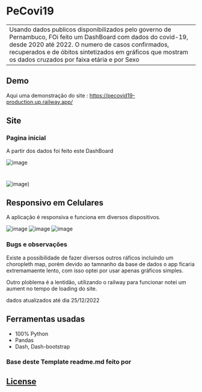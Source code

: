 # PeCovi19
<table>
<tr>
<td>
  Usando dados publicos disponibilizados pelo governo de Pernambuco, FOi feito um DashBoard com dados do covid-19, desde 2020 até 2022. 
  O numero de casos confirmados, recuperados e de óbitos sintetizados em gráficos que mostram os dados cruzados por faixa etária e por Sexo
</tr>
</table>


## Demo
Aqui uma demonstração do site :  https://pecovid19-production.up.railway.app/


## Site

### Pagina inicial
A partir dos dados foi feito este DashBoard

![image](https://user-images.githubusercontent.com/84652664/215237461-d0bfe4be-574f-4d01-9730-99825dbb3328.png)
# 
![image](https://user-images.githubusercontent.com/84652664/215237738-9b07275e-89c5-48e9-9b92-57b0ea9acfb8.png))

## Responsivo em Celulares
A aplicação é responsiva e funciona em diversos dispositivos.

![image](https://user-images.githubusercontent.com/84652664/215238032-9328eff5-6b43-4721-8205-213769efdeb7.png)
![image](https://user-images.githubusercontent.com/84652664/215238085-a3155e21-9900-4965-84e8-2f9fd65513b1.png)
![image](https://user-images.githubusercontent.com/84652664/215238097-2e29d6a2-61b8-41ff-9587-d3fc5418fb95.png)


### Bugs e observações

Existe a possibilidade de fazer diversos outros ráficos incluindo um choropleth map, porém devido ao tamnanho da base de dados o app ficaria extremamaente lento, com isso
optei por usar apenas gráficos simples.

Outro ploblema é a lentidão, utilizando o railway para funcionar notei um aument no tempo de loading do site.

dados atualizados até dia 25/12/2022

## Ferramentas usadas

- 100% Python
- Pandas
- Dash, Dash-bootstrap



### Base deste Template readme.md feito por
## [License](https://github.com/iharsh234/WebApp/blob/master/LICENSE.md)


